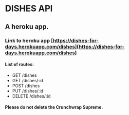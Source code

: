 # DISHES API
## A heroku app.
### Link to heroku app [https://dishes-for-days.herokuapp.com/dishes](https://dishes-for-days.herokuapp.com/dishes)

#### List of routes:
* GET    /dishes
* GET    /dishes/:id
* POST   /dishes
* PUT    /dishes/:id
* DELETE /dishes/:id

#### Please do not delete the Crunchwrap Supreme.

